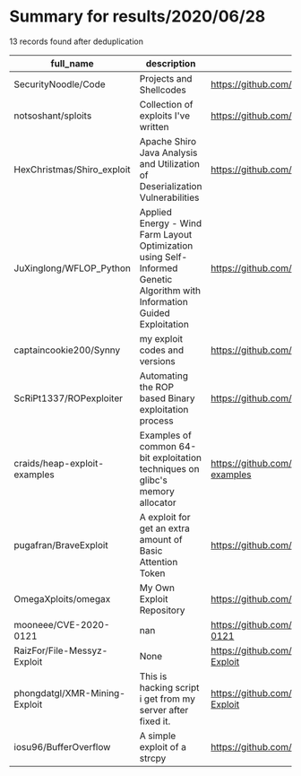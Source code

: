 
# Summary for results/2020/06/28
    
13 records found after deduplication

| full_name | description | html_url | matched_list | matched_count | pushed_at | size | stargazers_count | language | forks_count |
|-------------------------------|---------------------------------------------------------------------------------------------------------------------------|--------------------------------------------------|-----------------------|-----------------|---------------------------|--------|--------------------|------------|---------------|
| SecurityNoodle/Code | Projects and Shellcodes | https://github.com/SecurityNoodle/Code | ['shellcode'] | 1 | 2020-06-28 00:49:55+00:00 | 57 | 0 | Python | 0 |
| notsoshant/sploits | Collection of exploits I've written | https://github.com/notsoshant/sploits | ['exploit', 'sploit'] | 2 | 2020-06-28 09:21:37+00:00 | 44 | 1 | Python | 0 |
| HexChristmas/Shiro_exploit | Apache Shiro Java Analysis and Utilization of Deserialization Vulnerabilities | https://github.com/HexChristmas/Shiro_exploit | ['exploit'] | 1 | 2020-06-28 14:51:16+00:00 | 52400 | 39 | Python | 20 |
| JuXinglong/WFLOP_Python | Applied Energy - Wind Farm Layout Optimization using Self-Informed Genetic Algorithm with Information Guided Exploitation | https://github.com/JuXinglong/WFLOP_Python | ['exploit'] | 1 | 2020-06-28 19:07:25+00:00 | 506 | 14 | Python | 6 |
| captaincookie200/Synny | my exploit codes and versions | https://github.com/captaincookie200/Synny | ['exploit'] | 1 | 2020-06-28 18:38:56+00:00 | 347 | 0 | | 0 |
| ScRiPt1337/ROPexploiter | Automating the ROP based Binary exploitation process | https://github.com/ScRiPt1337/ROPexploiter | ['exploit'] | 1 | 2020-06-28 14:17:08+00:00 | 29 | 4 | Python | 2 |
| craids/heap-exploit-examples | Examples of common 64-bit exploitation techniques on glibc's memory allocator | https://github.com/craids/heap-exploit-examples | ['exploit'] | 1 | 2020-06-28 12:19:09+00:00 | 0 | 0 | | 0 |
| pugafran/BraveExploit | A exploit for get an extra amount of Basic Attention Token | https://github.com/pugafran/BraveExploit | ['exploit'] | 1 | 2020-06-28 02:18:16+00:00 | 508 | 4 | | 1 |
| OmegaXploits/omegax | My Own Exploit Repository | https://github.com/OmegaXploits/omegax | ['exploit'] | 1 | 2020-06-28 18:26:13+00:00 | 47 | 0 | | 0 |
| mooneee/CVE-2020-0121 | nan | https://github.com/mooneee/CVE-2020-0121 | ['cve-2'] | 1 | 2020-06-28 00:30:29+00:00 | 0 | 1 | Python | 0 |
| RaizFor/File-Messyz-Exploit | None | https://github.com/RaizFor/File-Messyz-Exploit | ['exploit'] | 1 | 2020-06-28 00:59:32+00:00 | 0 | 0 | | 0 |
| phongdatgl/XMR-Mining-Exploit | This is hacking script i get from my server after fixed it. | https://github.com/phongdatgl/XMR-Mining-Exploit | ['exploit'] | 1 | 2020-06-28 04:42:51+00:00 | 4918 | 0 | Shell | 2 |
| iosu96/BufferOverflow | A simple exploit of a strcpy | https://github.com/iosu96/BufferOverflow | ['exploit'] | 1 | 2020-06-28 12:59:22+00:00 | 1 | 0 | | 0 |
